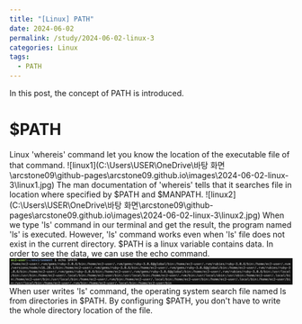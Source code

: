 ```yaml
---
title: "[Linux] PATH"
date: 2024-06-02
permalink: /study/2024-06-02-linux-3
categories: Linux
tags:
  - PATH
---
```


In this post, the concept of PATH is introduced.

# $PATH
Linux 'whereis' command let you know the location of the executable file of that command. 
![linux1](C:\Users\USER\OneDrive\바탕 화면\arcstone09\github-pages\arcstone09.github.io\images\2024-06-02-linux-3\linux1.jpg)
The man documentation of 'whereis' tells that it searches file in location where specified by $PATH and $MANPATH. 
![linux2](C:\Users\USER\OneDrive\바탕 화면\arcstone09\github-pages\arcstone09.github.io\images\2024-06-02-linux-3\linux2.jpg)
When we type 'ls' command in our terminal and get the result, the program named 'ls' is executed. However, 'ls' command works even when 'ls' file does not exist in the current directory. $PATH is a linux variable contains data. In order to see the data, we can use the echo command.
![linux3](..\images\2024-06-02-linux-3\linux3.jpg)
When user writes 'ls' command, the operating system search file named ls from directories in $PATH. By configuring $PATH, you don't have to write the whole directory location of the file.

